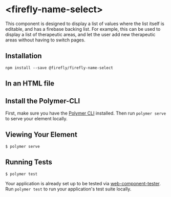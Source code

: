 # <firefly-name-select\>

This component is designed to display a list of values where the list itself is editable,
and has a firebase backing list. For example, this can be used to display a list of therapeutic areas, and
let the user add new therapeutic areas without having to switch pages.

## Installation

```npm install --save @firefly/firefly-name-select```

## In an HTML file







## Install the Polymer-CLI

First, make sure you have the [Polymer CLI](https://www.npmjs.com/package/polymer-cli) installed. Then run `polymer serve` to serve your element locally.

## Viewing Your Element

```
$ polymer serve
```

## Running Tests

```
$ polymer test
```

Your application is already set up to be tested via [web-component-tester](https://github.com/Polymer/web-component-tester). Run `polymer test` to run your application's test suite locally.
